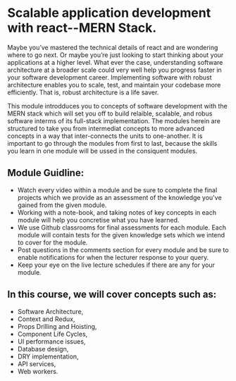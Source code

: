 # Scalable application development with react--MERN Stack.

Maybe you’ve mastered the technical details of react and are wondering where to go next. Or maybe you’re just looking to start thinking about your applications at a higher level. What ever the case, understanding software architecture at a broader scale could very well help you progress faster in your software development career. Implementing software with robust architecture enables you to scale, test, and maintain your codebase more efficiently. That is, robust architecture is a life saver.

This module introdduces you to concepts of software development with the MERN stack which will set you off to build relaible, scalable, and robus software interms of its full-stack implementation. The modules herein are structured to take you from intermediat concepts to more advanced concepts in a way that inter-connects the units to one-another. It is important to go through the modules from first to last, because the skills you learn in one module will be ussed in the consiquent modules. 

## Module Guidline:
- Watch every video within a module and be sure to complete the final projects which we provide as an assessment of the knowledge you've gained from the given module.
- Working with a note-book, and taking notes of key concepts in each module will help you concretise what you have learned.
- We use Github classrooms for final assessments for each module. Each module will contain tests for the given knowledge sets which we intend to cover for the module.
- Post questions in the comments section for every module and be sure to enable notifications for when the lecturer response to your query.
- Keep your eye on the live lecture schedules if there are any for your module.

## In this course, we will cover concepts such as:

- Software Architecture,
- Context and Redux,
- Props Drilling and Hoisting,
- Component Life Cycles,
- UI performance issues,
- Database design,
- DRY implementation,
- API services,
- Web workers.
